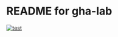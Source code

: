 # README for gha-lab

[![test](https://github.com/AnnaAnastasiadou/gha-lab/actions/workflows/test.yaml/badge.svg)](https://github.com/AnnaAnastasiadou/gha-lab/actions/workflows/test.yaml)

